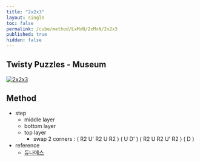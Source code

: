 ```yaml
---
title: "2x2x3"
layout: single
toc: false
permalink: /cube/method/LxMxN/2xMxN/2x2x3
published: true
hidden: false
---
```


<head>
  <base target="_blank">
</head>



## Twisty Puzzles - Museum

<a href="https://twistypuzzles.com/app/museum/museum_showitem.php?pkey=24">
  <img alt="2x2x3" src="https://twistypuzzles.com/museum/large/00024-01.jpg">
</a>



## Method

- step
  - middle layer
  - bottom layer
  - top layer
    - swap 2 corners : ( R2 U' R2 U R2 ) ( U D' ) ( R2 U R2 U' R2 ) ( D )
- reference
  - [듀나메스](https://youtu.be/DIaUaxQbJhw)
